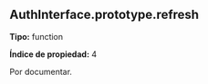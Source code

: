 ## AuthInterface.prototype.refresh

**Tipo:** function

**Índice de propiedad:** 4

Por documentar.



